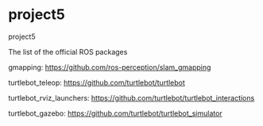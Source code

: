 # project5
project5

The list of the official ROS packages 


gmapping: https://github.com/ros-perception/slam_gmapping 


turtlebot_teleop: https://github.com/turtlebot/turtlebot 


turtlebot_rviz_launchers: https://github.com/turtlebot/turtlebot_interactions 


turtlebot_gazebo: https://github.com/turtlebot/turtlebot_simulator
